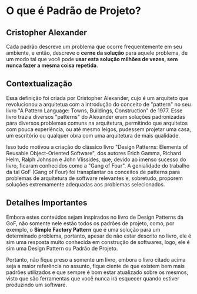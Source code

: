 # O que é Padrão de Projeto? 

## Cristopher Alexander
Cada padrão descreve um problema que ocorre
frequentemente em seu ambiente, e então, descreve
o **cerne da solução** para aquele problema, de um modo tal que
você pode **usar esta solução milhões de vezes,
sem nunca fazer a mesma coisa repetida**.

## Contextualização
Essa definição foi criada por Cristopher Alexander, 
cujo é um arquiteto que revolucionou a arquitetua
com a introdução do conceito de "pattern" no seu livro
"A Pattern Language: Towns, Buildings, Construction"
de 1977. Esse livro trazia diversos "patterns"
do Alexander eram soluções padronizadas para
diversos problemas comuns na arquitetura, permitindo
que arquitetos com pouca experiência, ou até mesmo
leigos, pudessem projetar uma casa, um escritório
ou qualquer obra com uma arquitetura de mais qualidade.

Isso tudo motivou a criação do clássico livro 
"Design Patterns: Elements of Reusable Object-Oriented Software",
dos autores Erich Gamma, Richard Helm, Ralph Johnson e 
John Vlissides, que, devido ao imenso sucesso do livro,
ficaram conhecidos como a "Gang of Four". A genialidade
do trabalho da tal GoF (Gang of Four) foi transplantar
os conceitos de patterns para problemas de arquitetura de 
software relevantes e, sobretudo, proporem soluções
extremamente adequadas aos problemas selecionados.

## Detalhes Importantes
Embora estes conteúdos sejam inspirados no livro
de Design Patterns da GoF, não somente nele estão 
todos os padrões de projeto, como, por exemplo, o
**Simple Factory Pattern** que é uma solução para 
um determinado problema, portanto, apesar de não 
estar descrito no livro, ele é sim uma resposta
muito conhecida em construção de softwares, logo, 
ele é sim uma Design Pattern ou Padrão de Projeto.

Portanto, não fique preso a somente um livro, embora
o livro citado acima seja a maior referência no assunto,
fique ciente de que existem bem mais padrões utilizados
e que sempre é bom estar atualizado sobre os mesmos, visto 
que são ferramentas que você nunca irá esquecer quando estiver
produzindo um software.